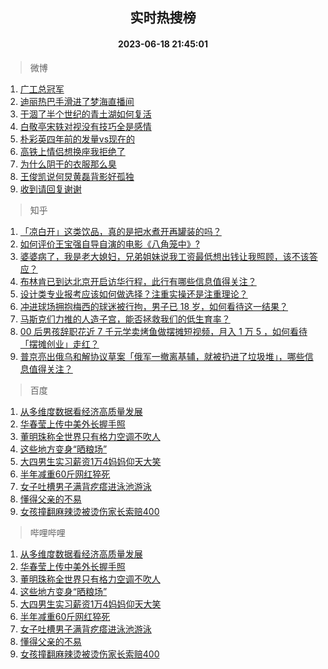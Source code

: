 <div align="center"><h2>实时热搜榜</h2><h4>2023-06-18 21:45:01</h4></div>

> 微博  

1. [广工总冠军](https://s.weibo.com/weibo?q=%E5%B9%BF%E5%B7%A5%E6%80%BB%E5%86%A0%E5%86%9B&t=31&band_rank=1&Refer=top)<br />
2. [迪丽热巴手滑进了梦海直播间](https://s.weibo.com/weibo?q=%23%E8%BF%AA%E4%B8%BD%E7%83%AD%E5%B7%B4%E6%89%8B%E6%BB%91%E8%BF%9B%E4%BA%86%E6%A2%A6%E6%B5%B7%E7%9B%B4%E6%92%AD%E9%97%B4%23&t=31&band_rank=2&Refer=top)<br />
3. [干涸了半个世纪的青土湖如何复活](https://s.weibo.com/weibo?q=%23%E5%B9%B2%E6%B6%B8%E4%BA%86%E5%8D%8A%E4%B8%AA%E4%B8%96%E7%BA%AA%E7%9A%84%E9%9D%92%E5%9C%9F%E6%B9%96%E5%A6%82%E4%BD%95%E5%A4%8D%E6%B4%BB%23&t=31&band_rank=3&Refer=top)<br />
4. [白敬亭宋轶对视没有技巧全是感情](https://s.weibo.com/weibo?q=%23%E7%99%BD%E6%95%AC%E4%BA%AD%E5%AE%8B%E8%BD%B6%E5%AF%B9%E8%A7%86%E6%B2%A1%E6%9C%89%E6%8A%80%E5%B7%A7%E5%85%A8%E6%98%AF%E6%84%9F%E6%83%85%23&t=31&band_rank=4&Refer=top)<br />
5. [朴彩英四年前的发量vs现在的](https://s.weibo.com/weibo?q=%23%E6%9C%B4%E5%BD%A9%E8%8B%B1%E5%9B%9B%E5%B9%B4%E5%89%8D%E7%9A%84%E5%8F%91%E9%87%8Fvs%E7%8E%B0%E5%9C%A8%E7%9A%84%23&t=31&band_rank=5&Refer=top)<br />
6. [高铁上情侣想换座我拒绝了](https://s.weibo.com/weibo?q=%23%E9%AB%98%E9%93%81%E4%B8%8A%E6%83%85%E4%BE%A3%E6%83%B3%E6%8D%A2%E5%BA%A7%E6%88%91%E6%8B%92%E7%BB%9D%E4%BA%86%23&t=31&band_rank=6&Refer=top)<br />
7. [为什么阴干的衣服那么臭](https://s.weibo.com/weibo?q=%23%E4%B8%BA%E4%BB%80%E4%B9%88%E9%98%B4%E5%B9%B2%E7%9A%84%E8%A1%A3%E6%9C%8D%E9%82%A3%E4%B9%88%E8%87%AD%23&t=31&band_rank=7&Refer=top)<br />
8. [王俊凯说何炅黄磊背影好孤独](https://s.weibo.com/weibo?q=%23%E7%8E%8B%E4%BF%8A%E5%87%AF%E8%AF%B4%E4%BD%95%E7%82%85%E9%BB%84%E7%A3%8A%E8%83%8C%E5%BD%B1%E5%A5%BD%E5%AD%A4%E7%8B%AC%23&t=31&band_rank=8&Refer=top)<br />
9. [收到请回复谢谢](https://s.weibo.com/weibo?q=%E6%94%B6%E5%88%B0%E8%AF%B7%E5%9B%9E%E5%A4%8D%E8%B0%A2%E8%B0%A2&t=31&band_rank=9&Refer=top)<br />

> 知乎  

1. [「凉白开」这类饮品，真的是把水煮开再罐装的吗？](https://www.zhihu.com/question/606321291)<br />
2. [如何评价王宝强自导自演的电影《八角笼中》?](https://www.zhihu.com/question/566061816)<br />
3. [婆婆病了，我是老大媳妇，兄弟姐妹说我工资最低想出钱让我照顾，该不该答应？](https://www.zhihu.com/question/605822171)<br />
4. [布林肯已到达北京开启访华行程，此行有哪些信息值得关注？](https://www.zhihu.com/question/607270958)<br />
5. [设计类专业报考应该如何做选择？注重实操还是注重理论？](https://www.zhihu.com/theater/113434?drama_id=1653853566006763520&utm_source=wechat_session&utm_medium=social&utm_oi=932955353356849152)<br />
6. [冲进球场拥抱梅西的球迷被行拘，男子已 18 岁，如何看待这一结果？](https://www.zhihu.com/question/607010548)<br />
7. [马斯克们力推的人造子宫，能否拯救我们的低生育率？](https://www.zhihu.com/question/606625465)<br />
8. [00 后男孩辞职花近 7 千元学卖烤鱼做摆摊短视频，月入 1 万 5 ，如何看待「摆摊创业」走红？](https://www.zhihu.com/question/606933388)<br />
9. [普京亮出俄乌和解协议草案「俄军一撤离基辅，就被扔进了垃圾堆」，哪些信息值得关注？](https://www.zhihu.com/question/607295832)<br />

> 百度  

1. [从多维度数据看经济高质量发展](https://www.baidu.com/s?wd=%E4%BB%8E%E5%A4%9A%E7%BB%B4%E5%BA%A6%E6%95%B0%E6%8D%AE%E7%9C%8B%E7%BB%8F%E6%B5%8E%E9%AB%98%E8%B4%A8%E9%87%8F%E5%8F%91%E5%B1%95&sa=fyb_news&rsv_dl=fyb_news)<br />
2. [华春莹上传中美外长握手照](https://www.baidu.com/s?wd=%E5%8D%8E%E6%98%A5%E8%8E%B9%E4%B8%8A%E4%BC%A0%E4%B8%AD%E7%BE%8E%E5%A4%96%E9%95%BF%E6%8F%A1%E6%89%8B%E7%85%A7&sa=fyb_news&rsv_dl=fyb_news)<br />
3. [董明珠称全世界只有格力空调不吹人](https://www.baidu.com/s?wd=%E8%91%A3%E6%98%8E%E7%8F%A0%E7%A7%B0%E5%85%A8%E4%B8%96%E7%95%8C%E5%8F%AA%E6%9C%89%E6%A0%BC%E5%8A%9B%E7%A9%BA%E8%B0%83%E4%B8%8D%E5%90%B9%E4%BA%BA&sa=fyb_news&rsv_dl=fyb_news)<br />
4. [这些地方变身“晒粮场”](https://www.baidu.com/s?wd=%E8%BF%99%E4%BA%9B%E5%9C%B0%E6%96%B9%E5%8F%98%E8%BA%AB%E2%80%9C%E6%99%92%E7%B2%AE%E5%9C%BA%E2%80%9D&sa=fyb_news&rsv_dl=fyb_news)<br />
5. [大四男生实习薪资1万4妈妈仰天大笑](https://www.baidu.com/s?wd=%E5%A4%A7%E5%9B%9B%E7%94%B7%E7%94%9F%E5%AE%9E%E4%B9%A0%E8%96%AA%E8%B5%841%E4%B8%874%E5%A6%88%E5%A6%88%E4%BB%B0%E5%A4%A9%E5%A4%A7%E7%AC%91&sa=fyb_news&rsv_dl=fyb_news)<br />
6. [半年减重60斤网红猝死](https://www.baidu.com/s?wd=%E5%8D%8A%E5%B9%B4%E5%87%8F%E9%87%8D60%E6%96%A4%E7%BD%91%E7%BA%A2%E7%8C%9D%E6%AD%BB&sa=fyb_news&rsv_dl=fyb_news)<br />
7. [女子吐槽男子满背疙瘩进泳池游泳](https://www.baidu.com/s?wd=%E5%A5%B3%E5%AD%90%E5%90%90%E6%A7%BD%E7%94%B7%E5%AD%90%E6%BB%A1%E8%83%8C%E7%96%99%E7%98%A9%E8%BF%9B%E6%B3%B3%E6%B1%A0%E6%B8%B8%E6%B3%B3&sa=fyb_news&rsv_dl=fyb_news)<br />
8. [懂得父亲的不易](https://www.baidu.com/s?wd=%E6%87%82%E5%BE%97%E7%88%B6%E4%BA%B2%E7%9A%84%E4%B8%8D%E6%98%93&sa=fyb_news&rsv_dl=fyb_news)<br />
9. [女孩撞翻麻辣烫被烫伤家长索赔400](https://www.baidu.com/s?wd=%E5%A5%B3%E5%AD%A9%E6%92%9E%E7%BF%BB%E9%BA%BB%E8%BE%A3%E7%83%AB%E8%A2%AB%E7%83%AB%E4%BC%A4%E5%AE%B6%E9%95%BF%E7%B4%A2%E8%B5%94400&sa=fyb_news&rsv_dl=fyb_news)<br />

> 哔哩哔哩  

1. [从多维度数据看经济高质量发展](https://www.baidu.com/s?wd=%E4%BB%8E%E5%A4%9A%E7%BB%B4%E5%BA%A6%E6%95%B0%E6%8D%AE%E7%9C%8B%E7%BB%8F%E6%B5%8E%E9%AB%98%E8%B4%A8%E9%87%8F%E5%8F%91%E5%B1%95&sa=fyb_news&rsv_dl=fyb_news)<br />
2. [华春莹上传中美外长握手照](https://www.baidu.com/s?wd=%E5%8D%8E%E6%98%A5%E8%8E%B9%E4%B8%8A%E4%BC%A0%E4%B8%AD%E7%BE%8E%E5%A4%96%E9%95%BF%E6%8F%A1%E6%89%8B%E7%85%A7&sa=fyb_news&rsv_dl=fyb_news)<br />
3. [董明珠称全世界只有格力空调不吹人](https://www.baidu.com/s?wd=%E8%91%A3%E6%98%8E%E7%8F%A0%E7%A7%B0%E5%85%A8%E4%B8%96%E7%95%8C%E5%8F%AA%E6%9C%89%E6%A0%BC%E5%8A%9B%E7%A9%BA%E8%B0%83%E4%B8%8D%E5%90%B9%E4%BA%BA&sa=fyb_news&rsv_dl=fyb_news)<br />
4. [这些地方变身“晒粮场”](https://www.baidu.com/s?wd=%E8%BF%99%E4%BA%9B%E5%9C%B0%E6%96%B9%E5%8F%98%E8%BA%AB%E2%80%9C%E6%99%92%E7%B2%AE%E5%9C%BA%E2%80%9D&sa=fyb_news&rsv_dl=fyb_news)<br />
5. [大四男生实习薪资1万4妈妈仰天大笑](https://www.baidu.com/s?wd=%E5%A4%A7%E5%9B%9B%E7%94%B7%E7%94%9F%E5%AE%9E%E4%B9%A0%E8%96%AA%E8%B5%841%E4%B8%874%E5%A6%88%E5%A6%88%E4%BB%B0%E5%A4%A9%E5%A4%A7%E7%AC%91&sa=fyb_news&rsv_dl=fyb_news)<br />
6. [半年减重60斤网红猝死](https://www.baidu.com/s?wd=%E5%8D%8A%E5%B9%B4%E5%87%8F%E9%87%8D60%E6%96%A4%E7%BD%91%E7%BA%A2%E7%8C%9D%E6%AD%BB&sa=fyb_news&rsv_dl=fyb_news)<br />
7. [女子吐槽男子满背疙瘩进泳池游泳](https://www.baidu.com/s?wd=%E5%A5%B3%E5%AD%90%E5%90%90%E6%A7%BD%E7%94%B7%E5%AD%90%E6%BB%A1%E8%83%8C%E7%96%99%E7%98%A9%E8%BF%9B%E6%B3%B3%E6%B1%A0%E6%B8%B8%E6%B3%B3&sa=fyb_news&rsv_dl=fyb_news)<br />
8. [懂得父亲的不易](https://www.baidu.com/s?wd=%E6%87%82%E5%BE%97%E7%88%B6%E4%BA%B2%E7%9A%84%E4%B8%8D%E6%98%93&sa=fyb_news&rsv_dl=fyb_news)<br />
9. [女孩撞翻麻辣烫被烫伤家长索赔400](https://www.baidu.com/s?wd=%E5%A5%B3%E5%AD%A9%E6%92%9E%E7%BF%BB%E9%BA%BB%E8%BE%A3%E7%83%AB%E8%A2%AB%E7%83%AB%E4%BC%A4%E5%AE%B6%E9%95%BF%E7%B4%A2%E8%B5%94400&sa=fyb_news&rsv_dl=fyb_news)<br />
